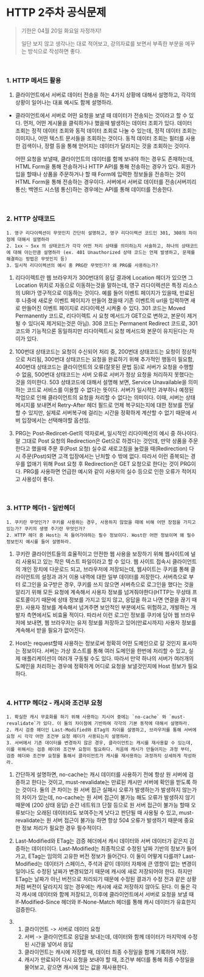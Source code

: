 # HTTP 2주차 공식문제

> 기한은 04월 20일 화요일 자정까지!
>
> 일단 보지 않고 생각나는 대로 적어보고, 강의자료를 보면서 부족한 부분을 메꾸는 방식으로 작성하면 좋다.

<br>

### 1. HTTP 메서드 활용

 1. 클라이언트에서 서버로 데이터 전송을 하는 4가지 상황에 대해서 설명하고, 각각의 상황이 일어나는 대표 예시도 함께 설명하라.

- 클라이언트에서 서버로 어떤 요청을 보낼 때 데이터가 전송되는 것이라고 할 수 있다. 먼저, 어떤 게시물을 클릭하거나 했을때 발생하는 데이터 조회가 있다. 데이터 조회는 정적 데이터 조회와 동적 데이터 조회로 나눌 수 있는데, 정적 데이터 조회는 이미지나, 어떤 텍스트 문서들을 조회하는 것이다. 동적 데이터 조회는 필터를 사용한 검색이나, 정렬 등을 통해 얻어지는 데이터가 달라지는 것을 조회하는 것이다.

    어떤 요청을 보낼때, 클라이언트의 데이터를 함께 보내야 하는 경우도 존재하는데, HTML Form을 통해 전송하거나 HTTP API를 통해 전송하는 경우가 있다. 회원가입을 할때나 상품을 주문하거나 할 때 Form에 입력한 정보들을 전송하는 것이 HTML Form을 통해 전송하는 경우이다. 서버에서 서버로 데이터를 전송(서버끼리 통신; 백엔드 시스템 통신)하는 경우에는 API를 통해 데이터를 전송한다.

<br>

### 2. HTTP 상태코드

	1. 영구 리다이렉션이 무엇인지 간단히 설명하고, 영구 리다이렉션 코드인 301, 308의 차이점에 대해서 설명하라
	2. 1xx ~ 5xx 의 상태코드가 각각 어떤 처리 상태를 의미하는지 서술하고, 하나의 상태코드에 대해 아는만큼 설명하라 (ex. 401 Unauthorized 상태 코드는 언제 발생하고, 문제를 해결하는 방법은 무엇인지 등)
	3. 일시적 리다이렉션의 예시 중 PRG란 무엇인가? 왜 PRG를 사용하는가?

1. 리다이렉트란 웹 브라우저가 300번대의 응답 결과에 Location 헤더가 있으면 그 Location 위치로 자동으로 이동하는것을 말하는데, 영구 리다이렉션은 특정 리소스의 URI가 영구적으로 이동하는 것이다. 예를 들어 이벤트 페이지가 있을때, 만료된 후 나중에 새로운 이벤트 페이지가 만들어 졌을때 기존 이벤트의 url을 입력하면 새로 만들어진  이벤트 페이지로 리다이렉션 시켜줄 수 있다. 301 코드는 Moved Permanently 코드로, 리다이렉트 시 요청 메서드가 GET으로 변하고, 본문이 제거될 수 있다(꼭 제거되는것은 아님). 308 코드는 Permanent Redirect 코드로, 301코드와 기능적으론 동일하지만 리다이렉트시 요청 메서드와 본문이 유지된다는 차이가 있다.

2. 100번대 상태코드는 요청이 수신되어 처리 중, 200번대 상태코드는 요청이 정상적으로 처리됨, 300번대 상태코드는 요청을 완료하기 위해 추가적인 행동이 필요함, 400번대 상태코드는 클라이언트의 오류(잘못된 문법 등)로 서버가 요청을 수행할 수 없음, 500번대 상태코드는 서버 오류로 서버가 정상 요청을 처리하지 못했다는 것을 의미한다. 503 상태코드에 대해서 설명해 보면, Service Unavailable을 의미하는 코드로 서비스를 이용할 수 없다는 뜻이다. 서버가 일시적인 과부하나 예정된 작업으로 인해 클라이언트의 요청을 처리할 수 없다는 의미이다. 이때, 서버는 상태메시지를 보내면서 Retry-After 헤더 필드로 언제 복구되는지에 대한 정보를 전달할 수 있지만, 실제로 서버복구에 걸리는 시간을 정확하게 계산할 수 없기 때문에 서버 입장에서는 선택해야할 옵션임.
3. PRG는 Post-Redircet-Get의 약자로써, 일시적인 리다이렉션의 예시 중 하나이다. 말 그대로 Post 요청의 Redirection은 Get으로 하겠다는 것인데, 만약 상품을 주문한다고 했을때 주문 후(Post 요청) 실수로 새로고침을 눌렀을 때(Redirection) 다시 주문(Post)되면 고객 입장에서는 난처할 수 밖에 없다. 따라서 이런 중복되는 경우를 없애기 위해 Post 요청 후 Redirection은 GET 요청으로 한다는 것이 PRG이다. PRG를 사용하면 언급한 예시와 같이 사용자의 실수 등으로 인한 오류가 적어지고 사용성이 좋다. 

<br>

### 3. HTTP 헤더1 - 일반헤더

	1. 쿠키란 무엇인가? 쿠키를 사용하는 경우, 사용하지 않았을 때에 비해 어떤 장점을 가지고 있는가? 쿠키의 생명 주기란 무엇인가?
	2. HTTP 헤더 중 Host는 꼭 들어가야하는 필수 정보이다. Host란 어떤 정보이며 왜 필수 정보인지 예시를 들어 설명하라.

1. 쿠키란 클라이언트들의 효율적이고 안전한 웹 사용을 보장하기 위해 웹사이트에 널리 사용되고 있는 작은 텍스트 파일이라고 할 수 있다. 웹 사이트 접속시 클라이언트의 개인 장치에 다운로드 되고, 브라우저에 저장되는데, 웹사이트는 쿠키를 통해 클라이언트의 설정과 과거 이용 내역에 대한 일부 데이터를 저장한다. 서버측으로 부터 로그인을 요구받은 경우, 쿠키를 쓰지 않으면 서버측으로 로그인을 했다는 것을 알리기 위해 모든 요청에 계속해서 사용자 정보를 넘겨줘야한다(HTTP는 무상태 프로토콜이기 때문에 상태 정보를 가지고 있지 않고, 응답을 하고 나면 연결을 끊기 때문). 사용자 정보를 계속해서 넘겨주면 보안적인 부분에서도 위험하고, 개발하는 개발자 측면에서도 비효율 적이다. 따라서 이런 로그인 정보를 쿠키에 담아 웹 브라우저에 보내면, 웹 브라우저는 유저 정보를 저장하고 있어(만료시까지) 사용자 정보를 계속해서 받을 필요가 없어진다.

2. Host는 request할때 사용하는 정보로써 정확히 어떤 도메인으로 갈 것인지 표시하는 정보이다. 서버는 가상 호스트를 통해 여러 도메인을 한번에 처리할 수 있고, 실제 애플리케이션이 여러개 구동될 수도 있다. 따라서 만약 하나의 서버가 여러개의 도메인을 처리하는 경우에 정확하게 어디로 요청을 보낼것인지에 Host 정보가 필요하다.

<br>

### 4. HTTP 헤더2 - 캐시와 조건부 요청

	1. 확실한 캐시 무효화를 하기 위해 사용하는 지시어 중에는 `no-cache` 와 `must-revalidate`가 있다. 이 둘의 차이점에 기반하여 각각의 기본 동작에 대해서 설명하라.
	2. 캐시 검증 헤더인 Last-Modified와 ETag의 차이를 설명하고, 브라우저를 통해 서버에 요청 시 각각 어떤 조건부 요청 헤더가 사용되는지 설명하라.
	3. 서버에서 기존 데이터를 변경하지 않은 경우, 클라이언트는 캐시를 재사용할 수 있는데, 이를 위해서는 검증 헤더와 조건부 요청이 필요하다. 처음에 캐시가 만들어지는 과정 부터, 검증 헤더와 조건부 요청을 통해서 클라이언트가 캐시를 재사용하는 과정까지 상세하게 작성하라.
1. 간단하게 설명하면, no-cache는 캐시 데이터를 사용하기 전에 항상 원 서버에 검증하고 한다는 것이고, must-revalidate는 만료된 캐시만 서버에 확인을 받도록 하는 것이다. 둘의 큰 차이는 원 서버 접근 실패시 오류가 발생하는가 발생하지 않는가의 차이가 있는데, no-cache는 원 서버 접근이 불가능 해도 오류가 발생하지 않기 때문에 (200 상태 응답) 순간 네트워크 단절 등으로 원 서버 접근이 불가능 할때 오류보다는 오래된 데이터라도 보여주는게 낫다고 판단될 때 사용될 수 있고, must-revalidate는 원 서버 접근이 불가능 하면 항상 504 오류가 발생하기 때문에 중요한 정보 처리가 필요한 경우 필수적이다.
2. Last-Modified와 ETag는 검증 헤더에서 캐시 데이터와 서버 데이터가 같은지 검증하는 데이터이다. Last-Modified는 최종적으로 수정된 날짜 기반의 정보가 들어가고, ETag는 임의의 고유한 버전 정보가 들어간다. 이 둘이 어떻게 다를까? Last-Modified는 데이터가 스페이스, 주석과 같이 데이터 자체에 큰 영향이 없는 변경이 일어나도 수정된 날짜가 변경되었기 때문에 캐시에 새로 저장되어야 한다. 하지만 ETag는 날짜가 아닌 버전으로 처리되기 때문에 수정된 결과가 수정 전과 같은 상황처럼 버전이 달라지지 않는 경우에는 캐시에 새로 저장하지 않아도 된다. 이 둘은 각각 캐시에 데이터와 함께 저장되고, 이후에 클라이언트에서 서버로 요청을 보낼 때 If-Modified-Since 헤더와 If-None-Match 헤더를 통해 캐시 데이터가 유효한지 검증한다. 

3. 
   1. 클라이언트 -> 서버로 데이터 요청
   2. 서버 -> 클라이언트로 응답을 보내는데, 데이터와 함께 데이터가 마지막에 수정된 시간을 넣어서 응답
   3. 클라이언트는  캐시에 저장할 때, 데이터 최종 수정일을 함께 기록하여 저장.
   4. 캐시가 만료되어 다시 요청을 보내야 할 때, 조건부 헤더를 통해 최종 수정일을 물어보고, 같으면 캐시에 있는 값을 재사용한다.